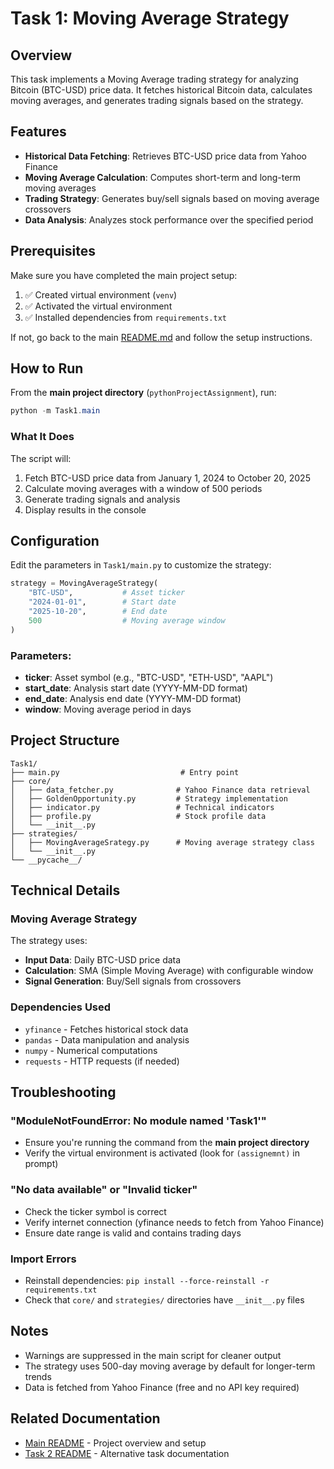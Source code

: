 # Task 1: Moving Average Strategy

## Overview

This task implements a Moving Average trading strategy for analyzing Bitcoin (BTC-USD) price data. It fetches historical Bitcoin data, calculates moving averages, and generates trading signals based on the strategy.

## Features

- **Historical Data Fetching**: Retrieves BTC-USD price data from Yahoo Finance
- **Moving Average Calculation**: Computes short-term and long-term moving averages
- **Trading Strategy**: Generates buy/sell signals based on moving average crossovers
- **Data Analysis**: Analyzes stock performance over the specified period

## Prerequisites

Make sure you have completed the main project setup:

1. ✅ Created virtual environment (`venv`)
2. ✅ Activated the virtual environment
3. ✅ Installed dependencies from `requirements.txt`

If not, go back to the main [README.md](../README.md) and follow the setup instructions.

## How to Run

From the **main project directory** (`pythonProjectAssignment`), run:

```powershell
python -m Task1.main
```

### What It Does

The script will:
1. Fetch BTC-USD price data from January 1, 2024 to October 20, 2025
2. Calculate moving averages with a window of 500 periods
3. Generate trading signals and analysis
4. Display results in the console

## Configuration

Edit the parameters in `Task1/main.py` to customize the strategy:

```python
strategy = MovingAverageStrategy(
    "BTC-USD",           # Asset ticker
    "2024-01-01",        # Start date
    "2025-10-20",        # End date
    500                  # Moving average window
)
```

### Parameters:
- **ticker**: Asset symbol (e.g., "BTC-USD", "ETH-USD", "AAPL")
- **start_date**: Analysis start date (YYYY-MM-DD format)
- **end_date**: Analysis end date (YYYY-MM-DD format)
- **window**: Moving average period in days

## Project Structure

```
Task1/
├── main.py                           # Entry point
├── core/
│   ├── data_fetcher.py              # Yahoo Finance data retrieval
│   ├── GoldenOpportunity.py         # Strategy implementation
│   ├── indicator.py                 # Technical indicators
│   ├── profile.py                   # Stock profile data
│   └── __init__.py
├── strategies/
│   ├── MovingAverageSrategy.py      # Moving average strategy class
│   └── __init__.py
└── __pycache__/
```

## Technical Details

### Moving Average Strategy

The strategy uses:
- **Input Data**: Daily BTC-USD price data
- **Calculation**: SMA (Simple Moving Average) with configurable window
- **Signal Generation**: Buy/Sell signals from crossovers

### Dependencies Used

- `yfinance` - Fetches historical stock data
- `pandas` - Data manipulation and analysis
- `numpy` - Numerical computations
- `requests` - HTTP requests (if needed)

## Troubleshooting

### "ModuleNotFoundError: No module named 'Task1'"
- Ensure you're running the command from the **main project directory**
- Verify the virtual environment is activated (look for `(assignemnt)` in prompt)

### "No data available" or "Invalid ticker"
- Check the ticker symbol is correct
- Verify internet connection (yfinance needs to fetch from Yahoo Finance)
- Ensure date range is valid and contains trading days

### Import Errors
- Reinstall dependencies: `pip install --force-reinstall -r requirements.txt`
- Check that `core/` and `strategies/` directories have `__init__.py` files

## Notes

- Warnings are suppressed in the main script for cleaner output
- The strategy uses 500-day moving average by default for longer-term trends
- Data is fetched from Yahoo Finance (free and no API key required)

## Related Documentation

- [Main README](../README.md) - Project overview and setup
- [Task 2 README](../Task2/README.md) - Alternative task documentation
